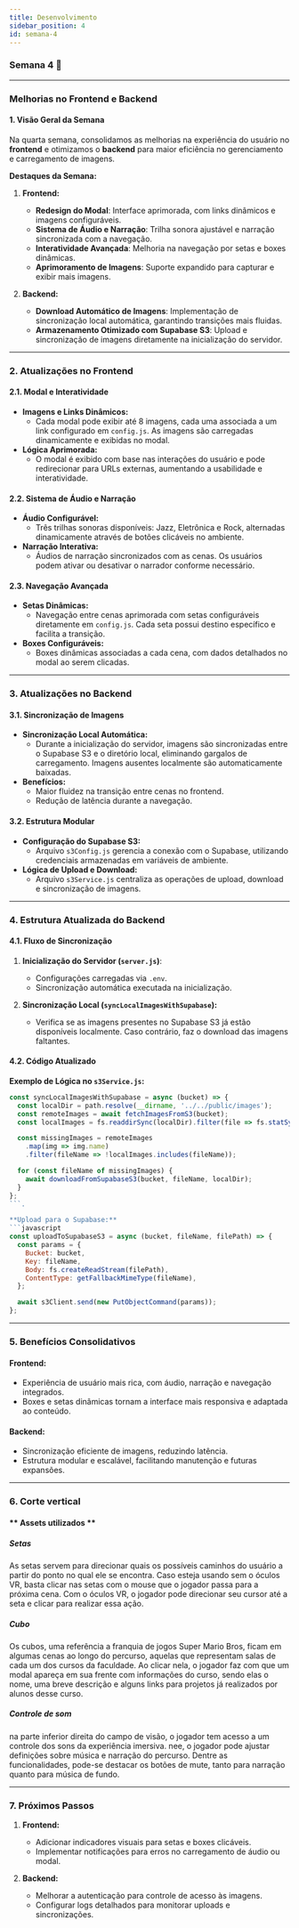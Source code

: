 ```yaml
---
title: Desenvolvimento
sidebar_position: 4
id: semana-4
---
```


### **Semana 4 🚀**  

---

### **Melhorias no Frontend e Backend**

#### **1. Visão Geral da Semana**

Na quarta semana, consolidamos as melhorias na experiência do usuário no **frontend** e otimizamos o **backend** para maior eficiência no gerenciamento e carregamento de imagens.  

**Destaques da Semana:**
1. **Frontend:**
   - **Redesign do Modal**: Interface aprimorada, com links dinâmicos e imagens configuráveis.
   - **Sistema de Áudio e Narração**: Trilha sonora ajustável e narração sincronizada com a navegação.
   - **Interatividade Avançada**: Melhoria na navegação por setas e boxes dinâmicas.
   - **Aprimoramento de Imagens**: Suporte expandido para capturar e exibir mais imagens.

2. **Backend:**
   - **Download Automático de Imagens**: Implementação de sincronização local automática, garantindo transições mais fluidas.
   - **Armazenamento Otimizado com Supabase S3**: Upload e sincronização de imagens diretamente na inicialização do servidor.

---

### **2. Atualizações no Frontend**

#### **2.1. Modal e Interatividade**
- **Imagens e Links Dinâmicos:**
  - Cada modal pode exibir até 8 imagens, cada uma associada a um link configurado em `config.js`. As imagens são carregadas dinamicamente e exibidas no modal.
- **Lógica Aprimorada:**
  - O modal é exibido com base nas interações do usuário e pode redirecionar para URLs externas, aumentando a usabilidade e interatividade.

#### **2.2. Sistema de Áudio e Narração**
- **Áudio Configurável:**
  - Três trilhas sonoras disponíveis: Jazz, Eletrônica e Rock, alternadas dinamicamente através de botões clicáveis no ambiente.
- **Narração Interativa:**
  - Áudios de narração sincronizados com as cenas. Os usuários podem ativar ou desativar o narrador conforme necessário.

#### **2.3. Navegação Avançada**
- **Setas Dinâmicas:**
  - Navegação entre cenas aprimorada com setas configuráveis diretamente em `config.js`. Cada seta possui destino específico e facilita a transição.
- **Boxes Configuráveis:**
  - Boxes dinâmicas associadas a cada cena, com dados detalhados no modal ao serem clicadas.

---

### **3. Atualizações no Backend**

#### **3.1. Sincronização de Imagens**
- **Sincronização Local Automática:**
  - Durante a inicialização do servidor, imagens são sincronizadas entre o Supabase S3 e o diretório local, eliminando gargalos de carregamento. Imagens ausentes localmente são automaticamente baixadas.
- **Benefícios:**
  - Maior fluidez na transição entre cenas no frontend.
  - Redução de latência durante a navegação.

#### **3.2. Estrutura Modular**
- **Configuração do Supabase S3:**
  - Arquivo `s3Config.js` gerencia a conexão com o Supabase, utilizando credenciais armazenadas em variáveis de ambiente.
- **Lógica de Upload e Download:**
  - Arquivo `s3Service.js` centraliza as operações de upload, download e sincronização de imagens.

---

### **4. Estrutura Atualizada do Backend**

#### **4.1. Fluxo de Sincronização**
1. **Inicialização do Servidor (`server.js`)**:
   - Configurações carregadas via `.env`.
   - Sincronização automática executada na inicialização.

2. **Sincronização Local (`syncLocalImagesWithSupabase`):**
   - Verifica se as imagens presentes no Supabase S3 já estão disponíveis localmente. Caso contrário, faz o download das imagens faltantes.

#### **4.2. Código Atualizado**

**Exemplo de Lógica no `s3Service.js`:**
```javascript
const syncLocalImagesWithSupabase = async (bucket) => {
  const localDir = path.resolve(__dirname, '../../public/images');
  const remoteImages = await fetchImagesFromS3(bucket);
  const localImages = fs.readdirSync(localDir).filter(file => fs.statSync(path.join(localDir, file)).isFile());

  const missingImages = remoteImages
    .map(img => img.name)
    .filter(fileName => !localImages.includes(fileName));

  for (const fileName of missingImages) {
    await downloadFromSupabaseS3(bucket, fileName, localDir);
  }
};
```.

**Upload para o Supabase:**
```javascript
const uploadToSupabaseS3 = async (bucket, fileName, filePath) => {
  const params = {
    Bucket: bucket,
    Key: fileName,
    Body: fs.createReadStream(filePath),
    ContentType: getFallbackMimeType(fileName),
  };

  await s3Client.send(new PutObjectCommand(params));
};
```
---

### **5. Benefícios Consolidativos**

#### **Frontend:**
- Experiência de usuário mais rica, com áudio, narração e navegação integrados.
- Boxes e setas dinâmicas tornam a interface mais responsiva e adaptada ao conteúdo.

#### **Backend:**
- Sincronização eficiente de imagens, reduzindo latência.
- Estrutura modular e escalável, facilitando manutenção e futuras expansões.

---

### **6. Corte vertical**

#### ** Assets utilizados **

##### Setas

As setas servem para direcionar quais os possíveis caminhos do usuário a partir do ponto no qual ele se encontra. Caso esteja usando sem o óculos VR, basta clicar nas setas com o mouse que o jogador passa para a próxima cena. Com o óculos VR, o jogador pode direcionar seu cursor até a seta e clicar para realizar essa ação.

##### Cubo

Os cubos, uma referência a franquia de jogos Super Mario Bros, ficam em algumas cenas ao longo do percurso, aquelas que representam salas de cada um dos cursos da faculdade. Ao clicar nela, o jogador faz com que um modal apareça em sua frente com informações do curso, sendo elas o nome, uma breve descrição e alguns links para projetos já realizados por alunos desse curso.

##### Controle de som

na parte inferior direita do campo de visão, o jogador tem acesso a um controle dos sons da experiência imersiva. nee, o jogador pode ajustar definições sobre música e narração do percurso. Dentre as funcionalidades, pode-se destacar os botões de mute, tanto para narração quanto para música de fundo.


 
---

### **7. Próximos Passos**

1. **Frontend:**
   - Adicionar indicadores visuais para setas e boxes clicáveis.
   - Implementar notificações para erros no carregamento de áudio ou modal.

2. **Backend:**
   - Melhorar a autenticação para controle de acesso às imagens.
   - Configurar logs detalhados para monitorar uploads e sincronizações.
